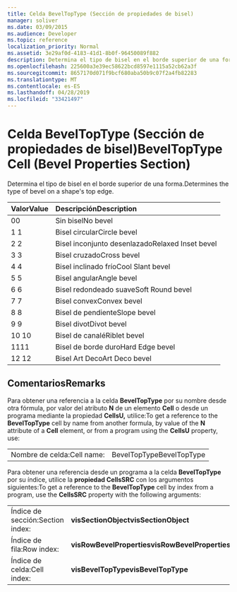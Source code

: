 ```yaml
---
title: Celda BevelTopType (Sección de propiedades de bisel)
manager: soliver
ms.date: 03/09/2015
ms.audience: Developer
ms.topic: reference
localization_priority: Normal
ms.assetid: 3e29af0d-4183-41d1-8b0f-96450089f882
description: Determina el tipo de bisel en el borde superior de una forma.
ms.openlocfilehash: 225600a3e39ec58622bcd8597e1115a52cb62a3f
ms.sourcegitcommit: 8657170d071f9bcf680aba50b9c07f2a4fb82283
ms.translationtype: MT
ms.contentlocale: es-ES
ms.lasthandoff: 04/28/2019
ms.locfileid: "33421497"
---
```

# <a name="beveltoptype-cell-bevel-properties-section"></a><span data-ttu-id="b75be-103">Celda BevelTopType (Sección de propiedades de bisel)</span><span class="sxs-lookup"><span data-stu-id="b75be-103">BevelTopType Cell (Bevel Properties Section)</span></span>

<span data-ttu-id="b75be-104">Determina el tipo de bisel en el borde superior de una forma.</span><span class="sxs-lookup"><span data-stu-id="b75be-104">Determines the type of bevel on a shape's top edge.</span></span> 
  
|<span data-ttu-id="b75be-105">**Valor**</span><span class="sxs-lookup"><span data-stu-id="b75be-105">**Value**</span></span>|<span data-ttu-id="b75be-106">**Descripción**</span><span class="sxs-lookup"><span data-stu-id="b75be-106">**Description**</span></span>|
|:-----|:-----|
|<span data-ttu-id="b75be-107">0</span><span class="sxs-lookup"><span data-stu-id="b75be-107">0</span></span>  <br/> |<span data-ttu-id="b75be-108">Sin bisel</span><span class="sxs-lookup"><span data-stu-id="b75be-108">No bevel</span></span>  <br/> |
|<span data-ttu-id="b75be-109">1 </span><span class="sxs-lookup"><span data-stu-id="b75be-109">1</span></span>  <br/> |<span data-ttu-id="b75be-110">Bisel circular</span><span class="sxs-lookup"><span data-stu-id="b75be-110">Circle bevel</span></span>  <br/> |
|<span data-ttu-id="b75be-111">2 </span><span class="sxs-lookup"><span data-stu-id="b75be-111">2</span></span>  <br/> |<span data-ttu-id="b75be-112">Bisel inconjunto desenlazado</span><span class="sxs-lookup"><span data-stu-id="b75be-112">Relaxed Inset bevel</span></span>  <br/> |
|<span data-ttu-id="b75be-113">3 </span><span class="sxs-lookup"><span data-stu-id="b75be-113">3</span></span>  <br/> |<span data-ttu-id="b75be-114">Bisel cruzado</span><span class="sxs-lookup"><span data-stu-id="b75be-114">Cross bevel</span></span>  <br/> |
|<span data-ttu-id="b75be-115">4 </span><span class="sxs-lookup"><span data-stu-id="b75be-115">4</span></span>  <br/> |<span data-ttu-id="b75be-116">Bisel inclinado frío</span><span class="sxs-lookup"><span data-stu-id="b75be-116">Cool Slant bevel</span></span>  <br/> |
|<span data-ttu-id="b75be-117">5 </span><span class="sxs-lookup"><span data-stu-id="b75be-117">5</span></span>  <br/> |<span data-ttu-id="b75be-118">Bisel angular</span><span class="sxs-lookup"><span data-stu-id="b75be-118">Angle bevel</span></span>  <br/> |
|<span data-ttu-id="b75be-119">6 </span><span class="sxs-lookup"><span data-stu-id="b75be-119">6</span></span>  <br/> |<span data-ttu-id="b75be-120">Bisel redondeado suave</span><span class="sxs-lookup"><span data-stu-id="b75be-120">Soft Round bevel</span></span>  <br/> |
|<span data-ttu-id="b75be-121">7 </span><span class="sxs-lookup"><span data-stu-id="b75be-121">7</span></span>  <br/> |<span data-ttu-id="b75be-122">Bisel convex</span><span class="sxs-lookup"><span data-stu-id="b75be-122">Convex bevel</span></span>  <br/> |
|<span data-ttu-id="b75be-123">8 </span><span class="sxs-lookup"><span data-stu-id="b75be-123">8</span></span>  <br/> |<span data-ttu-id="b75be-124">Bisel de pendiente</span><span class="sxs-lookup"><span data-stu-id="b75be-124">Slope bevel</span></span>  <br/> |
|<span data-ttu-id="b75be-125">9 </span><span class="sxs-lookup"><span data-stu-id="b75be-125">9</span></span>  <br/> |<span data-ttu-id="b75be-126">Bisel divot</span><span class="sxs-lookup"><span data-stu-id="b75be-126">Divot bevel</span></span>  <br/> |
|<span data-ttu-id="b75be-127">10  </span><span class="sxs-lookup"><span data-stu-id="b75be-127">10</span></span>  <br/> |<span data-ttu-id="b75be-128">Bisel de canalé</span><span class="sxs-lookup"><span data-stu-id="b75be-128">Riblet bevel</span></span>  <br/> |
|<span data-ttu-id="b75be-129">11</span><span class="sxs-lookup"><span data-stu-id="b75be-129">11</span></span>  <br/> |<span data-ttu-id="b75be-130">Bisel de borde duro</span><span class="sxs-lookup"><span data-stu-id="b75be-130">Hard Edge bevel</span></span>  <br/> |
|<span data-ttu-id="b75be-131">12 </span><span class="sxs-lookup"><span data-stu-id="b75be-131">12</span></span>  <br/> |<span data-ttu-id="b75be-132">Bisel Art Deco</span><span class="sxs-lookup"><span data-stu-id="b75be-132">Art Deco bevel</span></span>  <br/> |
   
## <a name="remarks"></a><span data-ttu-id="b75be-133">Comentarios</span><span class="sxs-lookup"><span data-stu-id="b75be-133">Remarks</span></span>

<span data-ttu-id="b75be-134">Para obtener una referencia a la celda **BevelTopType** por su nombre desde otra fórmula, por valor del atributo **N** de un elemento **Cell** o desde un programa mediante la propiedad **CellsU,** utilice:</span><span class="sxs-lookup"><span data-stu-id="b75be-134">To get a reference to the **BevelTopType** cell by name from another formula, by value of the **N** attribute of a **Cell** element, or from a program using the **CellsU** property, use:</span></span> 
  
|||
|:-----|:-----|
|<span data-ttu-id="b75be-135">Nombre de celda:</span><span class="sxs-lookup"><span data-stu-id="b75be-135">Cell name:</span></span>  <br/> |<span data-ttu-id="b75be-136">BevelTopType</span><span class="sxs-lookup"><span data-stu-id="b75be-136">BevelTopType</span></span>  <br/> |
   
<span data-ttu-id="b75be-137">Para obtener una referencia desde un programa a la celda **BevelTopType** por su índice, utilice la **propiedad CellsSRC** con los argumentos siguientes:</span><span class="sxs-lookup"><span data-stu-id="b75be-137">To get a reference to the **BevelTopType** cell by index from a program, use the **CellsSRC** property with the following arguments:</span></span> 
  
|||
|:-----|:-----|
|<span data-ttu-id="b75be-138">Índice de sección:</span><span class="sxs-lookup"><span data-stu-id="b75be-138">Section index:</span></span>  <br/> |<span data-ttu-id="b75be-139">**visSectionObject**</span><span class="sxs-lookup"><span data-stu-id="b75be-139">**visSectionObject**</span></span> <br/> |
|<span data-ttu-id="b75be-140">Índice de fila:</span><span class="sxs-lookup"><span data-stu-id="b75be-140">Row index:</span></span>  <br/> |<span data-ttu-id="b75be-141">**visRowBevelProperties**</span><span class="sxs-lookup"><span data-stu-id="b75be-141">**visRowBevelProperties**</span></span> <br/> |
|<span data-ttu-id="b75be-142">Índice de celda:</span><span class="sxs-lookup"><span data-stu-id="b75be-142">Cell index:</span></span>  <br/> |<span data-ttu-id="b75be-143">**visBevelTopType**</span><span class="sxs-lookup"><span data-stu-id="b75be-143">**visBevelTopType**</span></span> <br/> |
   

